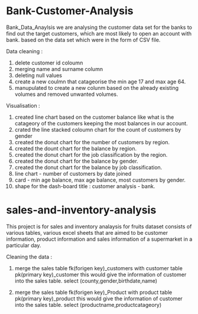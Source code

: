 # Bank-Customer-Analysis

Bank_Data_Anaylsis
   we are analysing the customer data set for the banks to find out the target customers, which are most likely to open an account with bank. based on the data set which were in the form of CSV file.

Data cleaning :

1. delete customer id coloumn
2. merging name and surname column
3. deleting null values
4. create a new coulmn that catageorise the min age 17  and max age 64.
5. manupulated to create a new colunm based on the already existing volumes and removed unwanted volumes.

Visualisation :

1. created line chart based on the customer balance like what is the catageory of the customers keeping the most balances in our account.
2. crated the line stacked coloumn chart for the count of customers by gender
3. created the donut chart for the number of customers by region.
4. created the dount chart for the balance by region.
5. created the donut chart for the job classification by the region.
6. created the donut chart for the balance by gender.
7. created the donut chart for the balance by job classification.
8. line chart - number of customers by date joined
9. card - min age balance, max age balance, most customers by gender.
10. shape for the dash-board title : customer analysis - bank.

# sales-and-inventory-analysis

   This  project is for sales and inventory analaysis for fruits dataset consists of various tables, various excel sheets that are aimed to be customer information, product information and sales information of a supermarket in a particular day.

Cleaning the data : 
1. merge the sales table fk(forigen key)_customers with customer table pk(primary key)_customer this would give the information of customer into the sales table. select (county,gender,birthdate,name)

2. merge the sales table fk(forigen key)_Product with product table pk(primary key)_product this would give the information of customer into the sales table. select (productname,productcatageory)
